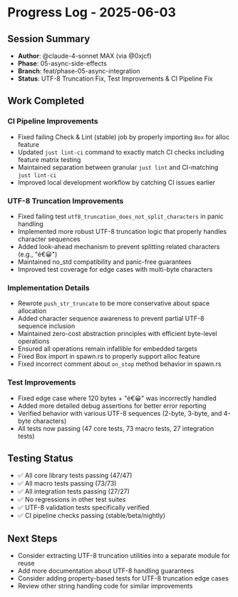 # Progress Log - 2025-06-03

## Session Summary
* **Author**: @claude-4-sonnet MAX (via @0xjcf)
* **Phase**: 05-async-side-effects
* **Branch**: feat/phase-05-async-integration
* **Status**: UTF-8 Truncation Fix, Test Improvements & CI Pipeline Fix

## Work Completed

### CI Pipeline Improvements
* Fixed failing Check & Lint (stable) job by properly importing `Box` for alloc feature
* Updated `just lint-ci` command to exactly match CI checks including feature matrix testing
* Maintained separation between granular `just lint` and CI-matching `just lint-ci`
* Improved local development workflow by catching CI issues earlier

### UTF-8 Truncation Improvements
* Fixed failing test `utf8_truncation_does_not_split_characters` in panic handling
* Implemented more robust UTF-8 truncation logic that properly handles character sequences
* Added look-ahead mechanism to prevent splitting related characters (e.g., "é€😀")
* Maintained no_std compatibility and panic-free guarantees
* Improved test coverage for edge cases with multi-byte characters

### Implementation Details
* Rewrote `push_str_truncate` to be more conservative about space allocation
* Added character sequence awareness to prevent partial UTF-8 sequence inclusion
* Maintained zero-cost abstraction principles with efficient byte-level operations
* Ensured all operations remain infallible for embedded targets
* Fixed Box import in spawn.rs to properly support alloc feature
* Fixed incorrect comment about `on_stop` method behavior in spawn.rs

### Test Improvements
* Fixed edge case where 120 bytes + "é€😀" was incorrectly handled
* Added more detailed debug assertions for better error reporting
* Verified behavior with various UTF-8 sequences (2-byte, 3-byte, and 4-byte characters)
* All tests now passing (47 core tests, 73 macro tests, 27 integration tests)

## Testing Status
* ✅ All core library tests passing (47/47)
* ✅ All macro tests passing (73/73)
* ✅ All integration tests passing (27/27)
* ✅ No regressions in other test suites
* ✅ UTF-8 validation tests specifically verified
* ✅ CI pipeline checks passing (stable/beta/nightly)

## Next Steps
* Consider extracting UTF-8 truncation utilities into a separate module for reuse
* Add more documentation about UTF-8 handling guarantees
* Consider adding property-based tests for UTF-8 truncation edge cases
* Review other string handling code for similar improvements 